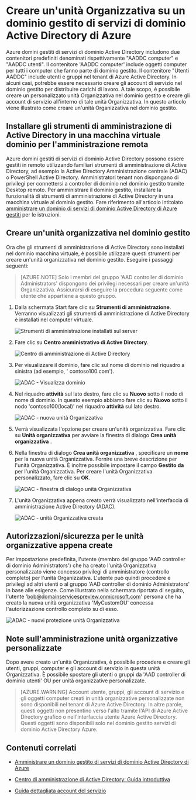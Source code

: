 <properties
    pageTitle="Servizi di dominio Azure Active Directory: Guida di amministrazione | Microsoft Azure"
    description="Creare un'unità Organizzativa in servizi di dominio Active Directory di Azure gestiti domini"
    services="active-directory-ds"
    documentationCenter=""
    authors="mahesh-unnikrishnan"
    manager="stevenpo"
    editor="curtand"/>

<tags
    ms.service="active-directory-ds"
    ms.workload="identity"
    ms.tgt_pltfrm="na"
    ms.devlang="na"
    ms.topic="article"
    ms.date="09/21/2016"
    ms.author="maheshu"/>

# <a name="create-an-organizational-unit-ou-on-an-azure-ad-domain-services-managed-domain"></a>Creare un'unità Organizzativa su un dominio gestito di servizi di dominio Active Directory di Azure
Azure domini gestiti di servizi di dominio Active Directory includono due contenitori predefiniti denominati rispettivamente "AADDC computer" e "AADDC utenti". Il contenitore 'AADDC computer' include oggetti computer per tutti i computer che fanno parte di dominio gestito. Il contenitore "Utenti AADDC" include utenti e gruppi nel tenant di Azure Active Directory. In alcuni casi, potrebbe essere necessario creare gli account di servizio nel dominio gestito per distribuire carichi di lavoro. A tale scopo, è possibile creare un personalizzato unità Organizzativa nel dominio gestito e creare gli account di servizio all'interno di tale unità Organizzativa. In questo articolo viene illustrato come creare un'unità Organizzativa nel dominio gestito.


## <a name="install-ad-administration-tools-on-a-domain-joined-virtual-machine-for-remote-administration"></a>Installare gli strumenti di amministrazione di Active Directory in una macchina virtuale dominio per l'amministrazione remota
Azure domini gestiti di servizi di dominio Active Directory possono essere gestiti in remoto utilizzando familiari strumenti di amministrazione di Active Directory, ad esempio la Active Directory Amministrazione centrale (ADAC) o PowerShell Active Directory. Amministratori tenant non dispongano di privilegi per connettersi a controller di dominio nel dominio gestito tramite Desktop remoto. Per amministrare il dominio gestito, installare la funzionalità di strumenti di amministrazione di Active Directory in una macchina virtuale al dominio gestito. Fare riferimento all'articolo intitolato [amministrare un dominio di servizi di dominio Active Directory di Azure gestiti](active-directory-ds-admin-guide-administer-domain.md) per le istruzioni.

## <a name="create-an-organizational-unit-on-the-managed-domain"></a>Creare un'unità organizzativa nel dominio gestito
Ora che gli strumenti di amministrazione di Active Directory sono installati nel dominio macchina virtuale, è possibile utilizzare questi strumenti per creare un'unità organizzativa nel dominio gestito. Eseguire i passaggi seguenti:

> [AZURE.NOTE] Solo i membri del gruppo 'AAD controller di dominio Administrators' dispongono dei privilegi necessari per creare un'unità Organizzativa. Assicurarsi di eseguire la procedura seguente come utente che appartiene a questo gruppo.

1. Dalla schermata Start fare clic su **Strumenti di amministrazione**. Verranno visualizzati gli strumenti di amministrazione di Active Directory è installati nel computer virtuale.

    ![Strumenti di amministrazione installati sul server](./media/active-directory-domain-services-admin-guide/install-rsat-admin-tools-installed.png)

2. Fare clic su **Centro amministrativo di Active Directory**.

    ![Centro di amministrazione di Active Directory](./media/active-directory-domain-services-admin-guide/adac-overview.png)

3. Per visualizzare il dominio, fare clic sul nome di dominio nel riquadro a sinistra (ad esempio, ' contoso100.com').

    ![ADAC - Visualizza dominio](./media/active-directory-domain-services-admin-guide/create-ou-adac-overview.png)

4. Nel riquadro **attività** sul lato destro, fare clic su **Nuovo** sotto il nodo di nome di dominio. In questo esempio abbiamo fare clic su **Nuovo** sotto il nodo 'contoso100(local)' nel riquadro **attività** sul lato destro.

    ![ADAC - nuova unità Organizzativa](./media/active-directory-domain-services-admin-guide/create-ou-adac-new-ou.png)

5. Verrà visualizzata l'opzione per creare un'unità organizzativa. Fare clic su **Unità organizzativa** per avviare la finestra di dialogo **Crea unità organizzativa** .

6. Nella finestra di dialogo **Crea unità organizzativa** , specificare un **nome** per la nuova unità Organizzativa. Fornire una breve descrizione per l'unità Organizzativa. È inoltre possibile impostare il campo **Gestito da** per l'unità Organizzativa. Per creare l'unità Organizzativa personalizzato, fare clic su **OK**.

    ![ADAC - finestra di dialogo unità Organizzativa](./media/active-directory-domain-services-admin-guide/create-ou-dialog.png)

7. L'unità Organizzativa appena creato verrà visualizzato nell'interfaccia di amministrazione Active Directory (ADAC).

    ![ADAC - unità Organizzativa creata](./media/active-directory-domain-services-admin-guide/create-ou-done.png)


## <a name="permissionssecurity-for-newly-created-ous"></a>Autorizzazioni/sicurezza per le unità organizzative appena create
Per impostazione predefinita, l'utente (membro del gruppo 'AAD controller di dominio Administrators') che ha creato l'unità Organizzativa personalizzato viene concesso privilegi di amministratore (controllo completo) per l'unità Organizzativa. L'utente può quindi procedere e privilegi ad altri utenti o al gruppo 'AAD controller di dominio Administrators' in base alle esigenze. Come illustrato nella schermata riportata di seguito, l'utente 'bob@domainservicespreview.onmicrosoft.com' persona che ha creato la nuova unità organizzativa 'MyCustomOU' concessa l'autorizzazione controllo completo su di esso.

 ![ADAC - nuovi protezione unità Organizzativa](./media/active-directory-domain-services-admin-guide/create-ou-permissions.png)


## <a name="notes-on-administering-custom-ous"></a>Note sull'amministrazione unità organizzative personalizzate
Dopo avere creato un'unità Organizzativa, è possibile procedere e creare gli utenti, gruppi, computer e gli account di servizio in questa unità Organizzativa. È possibile spostare gli utenti o gruppi da 'AAD controller di dominio utenti' OU per unità organizzative personalizzate.

> [AZURE.WARNING] Account utente, gruppi, gli account di servizio e gli oggetti computer creati in unità organizzative personalizzate non sono disponibili nel tenant di Azure Active Directory. In altre parole, questi oggetti non presentino verso l'alto tramite l'API di Azure Active Directory grafico o nell'interfaccia utente Azure Active Directory. Questi oggetti sono disponibili solo nel dominio gestito servizi di dominio Active Directory Azure.


## <a name="related-content"></a>Contenuti correlati

- [Amministrare un dominio gestito di servizi di dominio Active Directory di Azure](active-directory-ds-admin-guide-administer-domain.md)

- [Centro di amministrazione di Active Directory: Guida introduttiva](https://technet.microsoft.com/library/dd560651.aspx)

- [Guida dettagliata account del servizio](https://technet.microsoft.com/library/dd548356.aspx)
